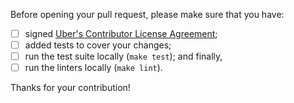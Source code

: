 Before opening your pull request, please make sure that you have:

- [ ] signed [Uber's Contributor License Agreement][];
- [ ] added tests to cover your changes;
- [ ] run the test suite locally (`make test`); and finally,
- [ ] run the linters locally (`make lint`).

Thanks for your contribution!

[Uber's Contributor License Agreement]: https://docs.google.com/a/uber.com/forms/d/1pAwS_-dA1KhPlfxzYLBqK6rsSWwRwH95OCCZrcsY5rk/viewform
